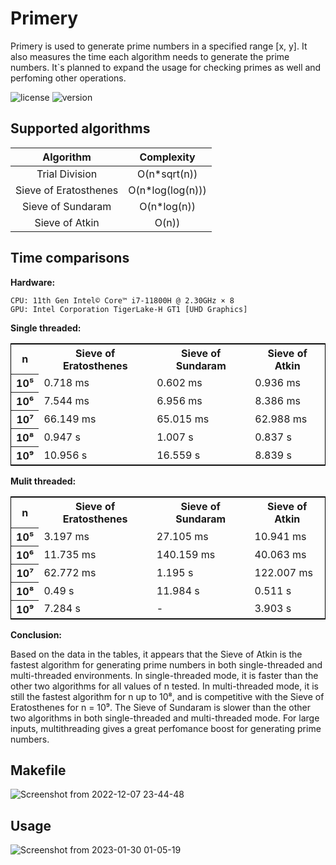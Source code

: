 # **Primery**
Primery is used to generate prime numbers in a specified range [x, y].
It also measures the time each algorithm needs to generate the prime numbers.
It`s planned to expand the usage for checking primes as well and perfoming other operations.

![license](https://img.shields.io/badge/license-MIT-brightgreen.svg)
![version](https://img.shields.io/badge/version-1.1-lightgrey.svg)

## **Supported algorithms**

| Algorithm | Complexity |
| :---:   | :---: |
| Trial Division | O(n*sqrt(n)) |
| Sieve of Eratosthenes | O(n*log(log(n))) |
| Sieve of Sundaram | O(n*log(n)) |
| Sieve of Atkin | O(n)) |



## **Time comparisons** ##

**Hardware:**
    
    CPU: 11th Gen Intel© Core™ i7-11800H @ 2.30GHz × 8
    GPU: Intel Corporation TigerLake-H GT1 [UHD Graphics]

**Single threaded:**

<table style="border: 1px solid black; border-collapse: collapse;">
  <tr>
    <th>n</th>
    <th>Sieve of Eratosthenes</th>
    <th>Sieve of Sundaram</th>
    <th>Sieve of Atkin</th>
  </tr>
  <tr>
    <th>10⁵</th>
    <td>0.718 ms</td>
    <td>0.602 ms</td>
    <td>0.936 ms</td>
  </tr>
  </tr>
  <tr>
    <th>10⁶</th>
    <td>7.544 ms</td>
    <td>6.956 ms</td>
    <td>8.386 ms</td>
  </tr>
  <tr>
    <th>10⁷</th>
    <td>66.149 ms</td>
    <td>65.015 ms</td>
    <td>62.988 ms</td>
  </tr>
  <tr>
    <th>10⁸</th>
    <td>0.947 s</td>
    <td>1.007 s</td>
    <td>0.837 s</td>
  </tr>
  <tr>
    <th>10⁹</th>
    <td>10.956 s</td>
    <td>16.559 s</td>
    <td>8.839 s</td>
  </tr>
</table>


**Mulit threaded:**

<table style="border: 1px solid black; border-collapse: collapse;">
  <tr>
    <th>n</th>
    <th>Sieve of Eratosthenes</th>
    <th>Sieve of Sundaram</th>
    <th>Sieve of Atkin</th>
  </tr>
  <tr>
    <th>10⁵</th>
    <td>3.197 ms</td>
    <td>27.105 ms</td>
    <td>10.941 ms</td>
  </tr>
  </tr>
  <tr>
    <th>10⁶</th>
    <td>11.735 ms</td>
    <td>140.159 ms</td>
    <td>40.063 ms</td>
  </tr>
  <tr>
    <th>10⁷</th>
    <td>62.772 ms</td>
    <td>1.195 s</td>
    <td>122.007 ms</td>
  </tr>
  <tr>
    <th>10⁸</th>
    <td>0.49 s</td>
    <td>11.984 s</td>
    <td>0.511 s</td>
  </tr>
  <tr>
    <th>10⁹</th>
    <td>7.284 s</td>
    <td> - </td>
    <td>3.903 s</td>
  </tr>
</table>

**Conclusion:**

Based on the data in the tables, it appears that the Sieve of Atkin is the fastest algorithm for generating prime numbers in both single-threaded and multi-threaded environments. In single-threaded mode, it is faster than the other two algorithms for all values of n tested. In multi-threaded mode, it is still the fastest algorithm for n up to 10⁸, and is competitive with the Sieve of Eratosthenes for n = 10⁹. The Sieve of Sundaram is slower than the other two algorithms in both single-threaded and multi-threaded mode. For large inputs, multithreading gives a great perfomance boost for generating prime numbers.

## **Makefile**

![Screenshot from 2022-12-07 23-44-48](https://user-images.githubusercontent.com/61215846/206315507-531a842c-a1c7-41e0-82f3-41566bfabe05.png)

## **Usage**
![Screenshot from 2023-01-30 01-05-19](https://user-images.githubusercontent.com/61215846/215363849-c7fc0f08-feaa-416c-92c4-d883a7c052d0.png)

